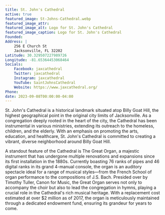 ```yaml
---
title: St. John's Cathedral
active: true
featured_image: St-Johns-Cathedral.webp
featured_image_attr: 
featured_image_alt: Logo for St. John's Cathedral
featured_image_caption: Logo for St. John's Cathedral
Founded: 
Address: |
    256 E Church St
    Jacksonville, FL 32202
Latitude: 30.329507227989726
Longitude: -81.65364453068464
Socials:
    Facebook: jaxcathedral
    Twitter: jaxcathedral
    Instagram: jaxcathedral
    YouTube: SaintJohnsCathedral
    Website: https://www.jaxcathedral.org/
Phone: 
date: 2023-09-08T00:00:00-04:00
---
```

St. John's Cathedral is a historical landmark situated atop Billy Goat Hill, the highest geographical point in the original city limits of Jacksonville. As a congregation deeply rooted in the heart of the city, the Cathedral has been instrumental in various ministries, extending its outreach to the homeless, children, and the elderly. With an emphasis on promoting the arts, education, and healthcare, St. John's Cathedral is committed to creating a vibrant, diverse neighborhood around Billy Goat Hill.

A standout feature of the Cathedral is The Great Organ, a majestic instrument that has undergone multiple renovations and expansions since its first installation in the 1880s. Currently boasting 76 ranks of pipes and 46 digital ranks in its grand 4-manual console, the organ is an auditory spectacle ideal for a range of musical styles—from the French School of organ performance to the compositions of J.S. Bach. Presided over by Timothy Tuller, Canon for Music, the Great Organ serves not only to accompany the choir but also to lead the congregation in hymns, playing a crucial role in the Cathedral's rich musical heritage. With a replacement cost estimated at over $2 million as of 2017, the organ is meticulously maintained through a dedicated endowment fund, ensuring its grandeur for years to come.
